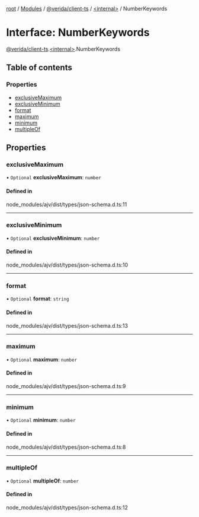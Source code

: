 [root](../README.md) / [Modules](../modules.md) / [@verida/client-ts](../modules/verida_client_ts.md) / [<internal\>](../modules/verida_client_ts._internal_.md) / NumberKeywords

# Interface: NumberKeywords

[@verida/client-ts](../modules/verida_client_ts.md).[<internal\>](../modules/verida_client_ts._internal_.md).NumberKeywords

## Table of contents

### Properties

- [exclusiveMaximum](verida_client_ts._internal_.NumberKeywords.md#exclusivemaximum)
- [exclusiveMinimum](verida_client_ts._internal_.NumberKeywords.md#exclusiveminimum)
- [format](verida_client_ts._internal_.NumberKeywords.md#format)
- [maximum](verida_client_ts._internal_.NumberKeywords.md#maximum)
- [minimum](verida_client_ts._internal_.NumberKeywords.md#minimum)
- [multipleOf](verida_client_ts._internal_.NumberKeywords.md#multipleof)

## Properties

### exclusiveMaximum

• `Optional` **exclusiveMaximum**: `number`

#### Defined in

node_modules/ajv/dist/types/json-schema.d.ts:11

___

### exclusiveMinimum

• `Optional` **exclusiveMinimum**: `number`

#### Defined in

node_modules/ajv/dist/types/json-schema.d.ts:10

___

### format

• `Optional` **format**: `string`

#### Defined in

node_modules/ajv/dist/types/json-schema.d.ts:13

___

### maximum

• `Optional` **maximum**: `number`

#### Defined in

node_modules/ajv/dist/types/json-schema.d.ts:9

___

### minimum

• `Optional` **minimum**: `number`

#### Defined in

node_modules/ajv/dist/types/json-schema.d.ts:8

___

### multipleOf

• `Optional` **multipleOf**: `number`

#### Defined in

node_modules/ajv/dist/types/json-schema.d.ts:12
